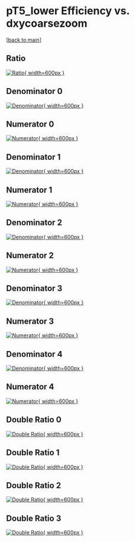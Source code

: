 # pT5_lower Efficiency vs. dxycoarsezoom

[[back to main](./)]



## Ratio

[![Ratio](../mtv/var/pT5_lower_base_13_-1_eff_dxycoarsezoom.png){ width=600px }](../mtv/var/pT5_lower_base_13_-1_eff_dxycoarsezoom.pdf)

## Denominator 0

[![Denominator](../mtv/den/pT5_lower_base_13_-1_eff_dxycoarsezoom_den0.png){ width=600px }](../mtv/den/pT5_lower_base_13_-1_eff_dxycoarsezoom_den0.pdf)

## Numerator 0

[![Numerator](../mtv/num/pT5_lower_base_13_-1_eff_dxycoarsezoom_num0.png){ width=600px }](../mtv/num/pT5_lower_base_13_-1_eff_dxycoarsezoom_num0.pdf)

## Denominator 1

[![Denominator](../mtv/den/pT5_lower_base_13_-1_eff_dxycoarsezoom_den1.png){ width=600px }](../mtv/den/pT5_lower_base_13_-1_eff_dxycoarsezoom_den1.pdf)

## Numerator 1

[![Numerator](../mtv/num/pT5_lower_base_13_-1_eff_dxycoarsezoom_num1.png){ width=600px }](../mtv/num/pT5_lower_base_13_-1_eff_dxycoarsezoom_num1.pdf)

## Denominator 2

[![Denominator](../mtv/den/pT5_lower_base_13_-1_eff_dxycoarsezoom_den2.png){ width=600px }](../mtv/den/pT5_lower_base_13_-1_eff_dxycoarsezoom_den2.pdf)

## Numerator 2

[![Numerator](../mtv/num/pT5_lower_base_13_-1_eff_dxycoarsezoom_num2.png){ width=600px }](../mtv/num/pT5_lower_base_13_-1_eff_dxycoarsezoom_num2.pdf)

## Denominator 3

[![Denominator](../mtv/den/pT5_lower_base_13_-1_eff_dxycoarsezoom_den3.png){ width=600px }](../mtv/den/pT5_lower_base_13_-1_eff_dxycoarsezoom_den3.pdf)

## Numerator 3

[![Numerator](../mtv/num/pT5_lower_base_13_-1_eff_dxycoarsezoom_num3.png){ width=600px }](../mtv/num/pT5_lower_base_13_-1_eff_dxycoarsezoom_num3.pdf)

## Denominator 4

[![Denominator](../mtv/den/pT5_lower_base_13_-1_eff_dxycoarsezoom_den4.png){ width=600px }](../mtv/den/pT5_lower_base_13_-1_eff_dxycoarsezoom_den4.pdf)

## Numerator 4

[![Numerator](../mtv/num/pT5_lower_base_13_-1_eff_dxycoarsezoom_num4.png){ width=600px }](../mtv/num/pT5_lower_base_13_-1_eff_dxycoarsezoom_num4.pdf)

## Double Ratio 0

[![Double Ratio](../mtv/ratio/pT5_lower_base_13_-1_eff_dxycoarsezoom_ratio0.png){ width=600px }](../mtv/ratio/pT5_lower_base_13_-1_eff_dxycoarsezoom_ratio0.pdf)

## Double Ratio 1

[![Double Ratio](../mtv/ratio/pT5_lower_base_13_-1_eff_dxycoarsezoom_ratio1.png){ width=600px }](../mtv/ratio/pT5_lower_base_13_-1_eff_dxycoarsezoom_ratio1.pdf)

## Double Ratio 2

[![Double Ratio](../mtv/ratio/pT5_lower_base_13_-1_eff_dxycoarsezoom_ratio2.png){ width=600px }](../mtv/ratio/pT5_lower_base_13_-1_eff_dxycoarsezoom_ratio2.pdf)

## Double Ratio 3

[![Double Ratio](../mtv/ratio/pT5_lower_base_13_-1_eff_dxycoarsezoom_ratio3.png){ width=600px }](../mtv/ratio/pT5_lower_base_13_-1_eff_dxycoarsezoom_ratio3.pdf)

